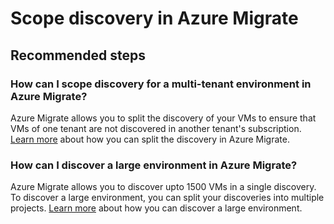 <properties
	pageTitle="Scope discovery in Azure Migrate"
	description="Issues and guidance regarding how to scope discovery in Azure Migrate"
	service="microsoft.migrate"
	resource="projects"
	authors="nsoneji"
	displayOrder=""
	selfHelpType="generic"
	supportTopicIds="32593695"
	resourceTags=""
	productPesIds="16348"
	cloudEnvironments="public"
/>

# Scope discovery in Azure Migrate

## **Recommended steps**

### How can I scope discovery for a multi-tenant environment in Azure Migrate?
Azure Migrate allows you to split the discovery of your VMs to ensure that VMs of one tenant are not discovered in another tenant's subscription. [Learn more](https://docs.microsoft.com/azure/migrate/resources-faq#how-can-i-discover-a-multi-tenant-environment-in-azure-migrate) about how you can split the discovery in Azure Migrate.

### How can I discover a large environment in Azure Migrate?
Azure Migrate allows you to discover upto 1500 VMs in a single discovery. To discover a large environment, you can split your discoveries into multiple projects. [Learn more](https://docs.microsoft.com/azure/migrate/how-to-scale-assessment) about how you can discover a large environment. 
